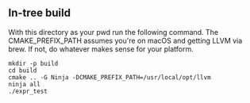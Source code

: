 ## In-tree build

With this directory as your pwd run the following command.  The
CMAKE_PREFIX_PATH assumes you're on macOS and getting LLVM via brew.  If not, do
whatever makes sense for your platform.


```
mkdir -p build
cd build
cmake .. -G Ninja -DCMAKE_PREFIX_PATH=/usr/local/opt/llvm
ninja all
./expr_test
```
